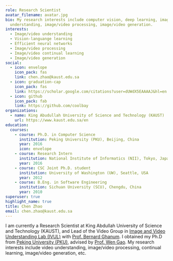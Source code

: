 ```yaml
---
role: Research Scientist
avatar_filename: avatar.jpg
bio: My research interests include computer vision, deep learning, image/video
  understanding, image/video processing, image/video generation.
interests:
  - Image/video understanding
  - Vision-languange learning
  - Efficient neural networks
  - Image/video processing
  - Image/video continual learning
  - Image/video generation
social:
  - icon: envelope
    icon_pack: fas
    link: chen.zhao@kaust.edu.sa
  - icon: graduation-cap
    icon_pack: fas
    link: https://scholar.google.com/citations?user=dUWdX5EAAAAJ&hl=en
  - icon: github
    icon_pack: fab
    link: https://github.com/coolbay
organizations:
  - name: King Abudullah University of Science and Technology (KAUST)
    url: https://www.kaust.edu.sa/en
education:
  courses:
    - course: Ph.D. in Computer Science
      institution: Peking University (PKU), Beijing, China
      year: 2016
      icon: envelope
    - course: Research Intern
      institution: National Institute of Informatics (NII), Tokyo, Japan
      year: 2016
    - course: CSC Joint Ph.D. student
      institution: University of Washington (UW), Seattle, USA
      year: 2012
    - course: B.Eng. in Software Engineering
      institution: Sichuan University (SCU), Chengdu, China
      year: 2010
superuser: true
highlight_name: true
title: Chen Zhao
email: chen.zhao@kaust.edu.sa
---
```

I am currently a Research Scientist at King Abdullah University of Science and Technology (KAUST), and Lead of the Video Group in [Image and Video Understanding Lab (IVUL)](https://cemse.kaust.edu.sa/ivul) with [Prof. Bernard Ghanum](http://www.bernardghanem.com/). I obtained my Ph.D from [Peking University (PKU)](https://english.pku.edu.cn), advised by [Prof. Wen Gao](https://scholar.google.com/citations?user=b0vWahYAAAAJ&hl=en). My research interests include video understanding, image/video processing, continual learning, image/video generation, etc.